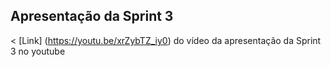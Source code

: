 ## Apresentação da Sprint 3

< [Link] (https://youtu.be/xrZybTZ_iy0) do vídeo da apresentação da Sprint 3 no youtube 
